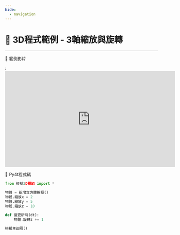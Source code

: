```yaml
---
hide:
  - navigation
---
```


# 🔰 3D程式範例 - 3軸縮放與旋轉

--------------

🎦 範例影片

: <iframe width="560" height="315" src="https://www.youtube.com/embed/PSL2Pi5_MTs?start=2&amp;end=354" frameborder="0" allow="accelerometer; autoplay; encrypted-media; gyroscope; picture-in-picture" allowfullscreen></iframe>

📄 Py4t程式碼

```python
from 模擬3D模組 import *

物體 = 新增立方體線框()
物體.縮放x = 2
物體.縮放y = 5
物體.縮放z = 10

def 當更新時(dt):
    物體.旋轉z += 1
    
模擬主迴圈()
```